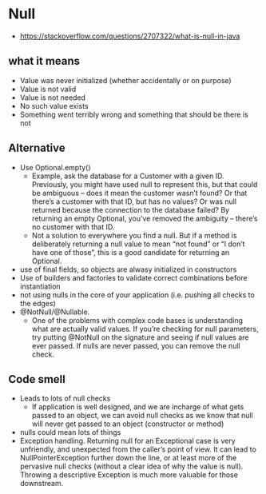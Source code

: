 # Null

- https://stackoverflow.com/questions/2707322/what-is-null-in-java

## what it means

- Value was never initialized (whether accidentally or on purpose)
- Value is not valid
- Value is not needed
- No such value exists
- Something went terribly wrong and something that should be there is not

## Alternative

- Use Optional.empty()
  - Example, ask the database for a Customer with a given ID. Previously, you might have used null to represent this, but that could be ambiguous – does it mean the customer wasn’t found? Or that there’s a customer with that ID, but has no values? Or was null returned because the connection to the database failed? By returning an empty Optional, you’ve removed the ambiguity – there’s no customer with that ID.
  - Not a solution to everywhere you find a null.  But if a method is deliberately returning a null value to mean “not found” or “I don’t have one of those”, this is a good candidate for returning an Optional.
- use of final fields, so objects are alwasy initialized in constructors
- Use of builders and factories to validate correct combinations before instantiation
- not using nulls in the core of your application (i.e. pushing all checks to the edges)
- @NotNull/@Nullable.
  - One of the problems with complex code bases is understanding what are actually valid values. If you’re checking for null parameters, try putting @NotNull on the signature and seeing if null values are ever passed.  If nulls are never passed, you can remove the null check.

## Code smell

- Leads to lots of null checks
  - If application is well designed, and we are incharge  of what gets passed to an object, we can avoid null checks as we know that null will never get passed to an object (constructor or method)
- nulls could mean lots of things
- Exception handling. Returning null for an Exceptional case is very unfriendly, and unexpected from the caller’s point of view.  It can lead to NullPointerException further down the line, or at least more of the pervasive null checks (without a clear idea of why the value is null).  Throwing a descriptive Exception is much more valuable for those downstream.
